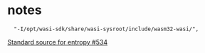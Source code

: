 # notes

      "-I/opt/wasi-sdk/share/wasi-sysroot/include/wasm32-wasi/",


[Standard source for entropy #534](https://github.com/aduros/wasm4/issues/534)

<!-- ![alt as seen on bluesky](https://github.com/darkoverlordofdata/demonic/blob/main/use-case-1.png?raw=true) -->

